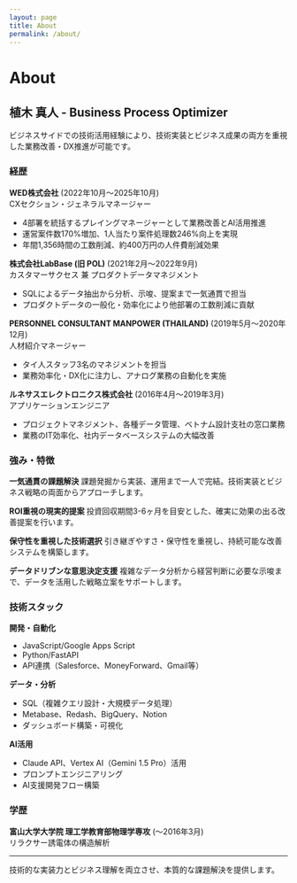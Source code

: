 ```yaml
---
layout: page
title: About
permalink: /about/
---
```


# About

## 植木 真人 - Business Process Optimizer

ビジネスサイドでの技術活用経験により、技術実装とビジネス成果の両方を重視した業務改善・DX推進が可能です。

### 経歴

**WED株式会社** (2022年10月〜2025年10月)  
CXセクション・ジェネラルマネージャー
- 4部署を統括するプレイングマネージャーとして業務改善とAI活用推進
- 運営案件数170%増加、1人当たり案件処理数246%向上を実現
- 年間1,356時間の工数削減、約400万円の人件費削減効果

**株式会社LabBase (旧 POL)** (2021年2月〜2022年9月)  
カスタマーサクセス 兼 プロダクトデータマネジメント
- SQLによるデータ抽出から分析、示唆、提案まで一気通貫で担当
- プロダクトデータの一般化・効率化により他部署の工数削減に貢献

**PERSONNEL CONSULTANT MANPOWER (THAILAND)** (2019年5月〜2020年12月)  
人材紹介マネージャー
- タイ人スタッフ3名のマネジメントを担当
- 業務効率化・DX化に注力し、アナログ業務の自動化を実施

**ルネサスエレクトロニクス株式会社** (2016年4月〜2019年3月)  
アプリケーションエンジニア
- プロジェクトマネジメント、各種データ管理、ベトナム設計支社の窓口業務
- 業務のIT効率化、社内データベースシステムの大幅改善

### 強み・特徴

**一気通貫の課題解決**
課題発掘から実装、運用まで一人で完結。技術実装とビジネス戦略の両面からアプローチします。

**ROI重視の現実的提案**
投資回収期間3-6ヶ月を目安とした、確実に効果の出る改善提案を行います。

**保守性を重視した技術選択**
引き継ぎやすさ・保守性を重視し、持続可能な改善システムを構築します。

**データドリブンな意思決定支援**
複雑なデータ分析から経営判断に必要な示唆まで、データを活用した戦略立案をサポートします。

### 技術スタック

**開発・自動化**
- JavaScript/Google Apps Script
- Python/FastAPI
- API連携（Salesforce、MoneyForward、Gmail等）

**データ・分析**
- SQL（複雑クエリ設計・大規模データ処理）
- Metabase、Redash、BigQuery、Notion
- ダッシュボード構築・可視化

**AI活用**
- Claude API、Vertex AI（Gemini 1.5 Pro）活用
- プロンプトエンジニアリング
- AI支援開発フロー構築

### 学歴

**富山大学大学院 理工学教育部物理学専攻** (〜2016年3月)  
リラクサー誘電体の構造解析

---

技術的な実装力とビジネス理解を両立させ、本質的な課題解決を提供します。